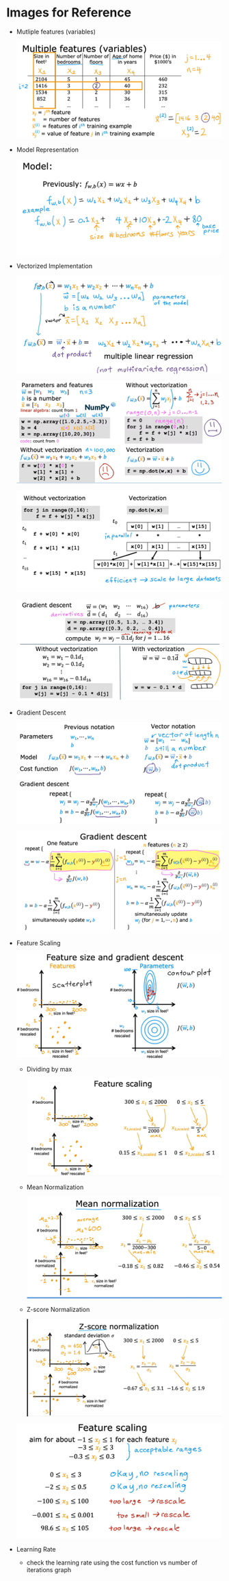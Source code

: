 # Images for Reference

- Mutliple features (variables)

    ![alt text](image.png)

- Model Representation

    ![alt text](image-1.png)

- Vectorized Implementation

    ![alt text](image-2.png)

    ![alt text](image-3.png)

    ![alt text](image-4.png)

    ![alt text](image-5.png)

- Gradient Descent

    ![alt text](image-6.png)

    ![alt text](image-7.png)

- Feature Scaling

    ![alt text](image-8.png)

    - Dividing by max
       
        ![alt text](image-9.png)

    - Mean Normalization
    
        ![alt text](image-10.png)
        
    - Z-score Normalization
    
        ![alt text](image-11.png)

    ![alt text](image-12.png)

- Learning Rate

    - check the learning rate using the cost function vs number of iterations graph

